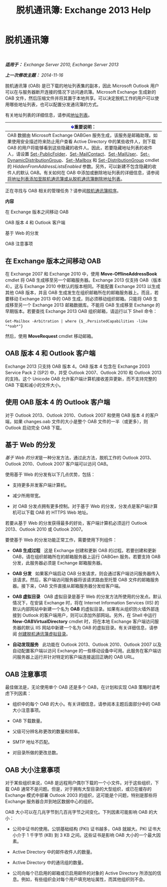 ﻿---
title: '脱机通讯簿: Exchange 2013 Help'
TOCTitle: 脱机通讯簿
ms:assetid: a6bcb072-4ab9-400e-a5d0-c05264629097
ms:mtpsurl: https://technet.microsoft.com/zh-cn/library/Bb232155(v=EXCHG.150)
ms:contentKeyID: 50491260
ms.date: 01/11/2018
mtps_version: v=EXCHG.150
ms.translationtype: HT
---

# 脱机通讯簿

 

_**适用于：** Exchange Server 2010, Exchange Server 2013_

_**上一次修改主题：** 2014-11-16_

脱机通讯簿 (OAB) 是已下载的地址列表集的副本，因此 Microsoft Outlook 用户可以在与服务器断开连接的情况下访问通讯簿。Microsoft Exchange 生成新的 OAB 文件，然后压缩文件并将其置于本地共享。可以决定脱机工作的用户可以使用哪些地址列表，也可以配置分发通讯簿的方式。

有关地址列表的详细信息，请参阅[地址列表](address-lists-exchange-2013-help.md)。

<table>
<thead>
<tr class="header">
<th><img src="images/Bb124558.important(EXCHG.150).gif" title="重要说明" alt="重要说明" />重要说明：</th>
</tr>
</thead>
<tbody>
<tr class="odd">
<td>OAB 数据由 Microsoft Exchange OABGen 服务生成，该服务是邮箱助理。如果使用安全描述符来防止用户查看 Active Directory 中的某些收件人，则下载 OAB 的用户将能够看到这些隐藏的收件人。因此，若要隐藏地址列表的收件人，请设置 <a href="https://technet.microsoft.com/zh-cn/library/aa998596(v=exchg.150)">Set-PublicFolder</a>、<a href="https://technet.microsoft.com/zh-cn/library/aa995950(v=exchg.150)">Set-MailContact</a>、<a href="https://technet.microsoft.com/zh-cn/library/aa995971(v=exchg.150)">Set-MailUser</a>、<a href="https://technet.microsoft.com/zh-cn/library/bb123796(v=exchg.150)">Set-DynamicDistributionGroup</a>、<a href="https://technet.microsoft.com/zh-cn/library/bb123981(v=exchg.150)">Set-Mailbox</a> 和 <a href="https://technet.microsoft.com/zh-cn/library/bb124955(v=exchg.150)">Set-DistributionGroup</a> cmdlet 的 <em>HiddenFromAddressListsEnabled</em> 参数。另外，可以新建不包含隐藏的收件人的默认 OAB。有关如何在 OAB 中添加或删除地址列表的详细信息，请参阅<a href="add-an-address-list-to-or-remove-an-address-list-from-an-offline-address-book-exchange-2013-help.md">将地址列表添加至脱机通讯簿或从脱机通讯簿删除地址列表</a>。</td>
</tr>
</tbody>
</table>


正在寻找与 OAB 相关的管理任务？请参阅[脱机通讯簿程序](offline-address-book-procedures-exchange-2013-help.md)。

**内容**

在 Exchange 版本之间移动 OAB

OAB 版本 4 和 Outlook 客户端

基于 Web 的分发

OAB 注意事项

## 在 Exchange 版本之间移动 OAB

在 Exchange 2007 和 Exchange 2010 中，使用 **Move-OfflineAddressBook** cmdlet 将 OAB 生成移至另一个邮箱服务器。Exchange 2013 仅支持 OAB（版本 4）。这与 Exchange 2010 中默认的版本相同。不能配置 Exchange 2013 以生成其他 OAB 版本，并且 OAB 生成发生在组织邮箱所在的邮箱服务器上。而且，若要移动 Exchange 2013 中的 OAB 生成，则必须移动组织邮箱。只能将 OAB 生成移至另一个 Exchange 2013 邮箱数据库。不能将 OAB 生成移至 Exchange 的早期版本。若要查找 Exchange 2013 OAB 组织邮箱，请运行以下 Shell 命令：

    Get-Mailbox -Arbitration | where {$_.PersistedCapabilities -like "*oab*"}

然后，使用 **MoveRequest** cmdlet 移动邮箱。

## OAB 版本 4 和 Outlook 客户端

Exchange 2013 只支持 OAB 版本 4。OAB 版本 4 包含在 Exchange 2003 Service Pack 2 (SP2) 中，并受 Outlook 2007、Outlook 2010 和 Outlook 2013 的支持。这个 Unicode OAB 允许客户端计算机接收差异更新，而不支持完整的 OAB 下载和减小的文件大小。

## 使用 OAB 版本 4 的 Outlook 客户端

对于 Outlook 2013、Outlook 2010、Outlook 2007 和使用 OAB 版本 4 的客户端，如果 changes.oab 文件的大小是整个 OAB 文件的一半（或更多），则 Outlook 启动完全 OAB 下载。

## 基于 Web 的分发

*基于 Web 的分发*是一种分发方法，通过此方法，脱机工作的 Outlook 2013、Outlook 2010、Outlook 2007 客户端可以访问 OAB。

使用基于 Web 的分发有以下几点优势，包括：

  - 支持更多并发客户端计算机。

  - 减少所用带宽。

  - 对 OAB 分发点拥有更多控制。对于基于 Web 的分发，分发点是客户端计算机可以下载 OAB 的 HTTPS Web 地址。

若要从基于 Web 的分发获得最多的好处，客户端计算机必须运行 Outlook 2013、Outlook 2010 或 Outlook 2007。

要使基于 Web 的分发功能正常工作，需要使用下列组件：

  - **OAB 生成过程**   这是 Exchange 创建和更新 OAB 的过程。若要创建和更新 OAB，请在组织邮箱所在的邮箱服务器上运行 OABGen 服务。若要支持 OAB 分发，此服务器必须是 Exchange 邮箱服务器。

  - **OAB 分发**   如果客户端启动 OAB 分发请求，则会通过客户端访问服务器传入该请求。然后，客户端访问服务器将该请求路由至托管 OAB 文件的邮箱服务器。接下来，OAB 文件直接从邮箱服务器分发给客户端。

  - **OAB 虚拟目录**   OAB 虚拟目录是基于 Web 的分发方法所使用的分发点。默认情况下，在安装 Exchange 时，将在 Internet Information Services (IIS) 的默认内部网站中新建一个名为 **OAB** 的虚拟目录。如果有从组织防火墙外部连接到 Outlook 的客户端用户，则可以添加外部网站。另外，在 Shell 中运行 **New-OABVirtualDirectory** cmdlet 时，将在本地 Exchange 客户端访问服务器的默认 IIS 网站中新建一个名为 OAB 的虚拟目录。有关详细信息，请参阅 [创建脱机通讯簿虚拟目录](create-an-offline-address-book-virtual-directory-exchange-2013-help.md)。

  - **自动发现服务**   此功能在 Outlook 2013、Outlook 2010、Outlook 2007 以及自动配置客户端以访问 Exchange 的一些移动设备中可用。此服务在客户端访问服务器上运行并针对特定的客户端连接返回正确的 OAB URL。

## OAB 注意事项

最佳做法是，无论使用单个 OAB 还是多个 OAB，在计划和实现 OAB 策略时请考虑下列因素：

  - 组织中的每个 OAB 的大小。有关详细信息，请参阅本主题后面部分中的 OAB 大小注意事项。

  - OAB 下载数量。

  - 父级可分辨名称更改的数量和频率。

  - SMTP 地址不匹配。

  - 对目录所做的更改总数。

## OAB 大小注意事项

对于某些组织来说，OAB 是远程用户偶尔下载的一个小文件。对于这些组织，下载 OAB 通常不是问题。但是，对于拥有大型目录的大型组织，或已在缓存的 Exchange 模式中部署 Outlook 2003 的组织，这可能是个问题，特别是那些将 Exchange 服务器合并到地区数据中心的组织。

OAB 大小可以在几兆字节到几百兆字节之间变化。下列因素可能影响 OAB 的大小：

  - 公司中证书的使用。公钥基础结构 (PKI) 证书越多，OAB 就越大。PKI 证书大小介于 1 千字节 (KB) 到 3 KB 之间。这些证书是影响 OAB 大小的一个最大因素。

  - Active Directory 中的邮件收件人的数量。

  - Active Directory 中的通讯组的数量。

  - 公司向每个已启用的邮箱或已启用邮件的对象的 Active Directory 所添加的信息。例如，有些组织会对每个用户填充地址属性，而其他组织则不会。

